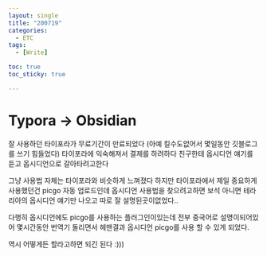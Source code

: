 ```yaml
---
layout: single
title: "200719"
categories:
  - ETC
tags:
  - [Write]

toc: true
toc_sticky: true

---
```


# Typora -> Obsidian

잘 사용하던 타이포라가 무료기간이 만료되었다
(아예 킬수도없어서 몇일동안 깃블로그를 쓰기 힘들었다)
타이포라에 익숙해져서 결제를 하려하다 친구한테 옵시디언 얘기를 듣고
옵시디언으로 갈아타려고한다

그냥 사용법 자체는 타이포라와 비슷하게 느껴졌다
하지만 타이포라에서 제일 중요하게 사용했던건 
picgo 자동 업로드인데 옵시디언 사용법을 찾으려고하면
보석 아니면 테라리아의 옵시디언 얘기만 나오고 따로 잘 설명된곳이없었다..

다행히 옵시디언에도 picgo를 사용하는 플러그인이있는데 전부 중국어로 설명이되어있어
몇시간동안 번역기 돌리면서 헤맨결과 옵시디언 picgo를 사용 할 수 있게 되었다.

역시 어떻게든 할라고하면 되긴 된다 :)))
